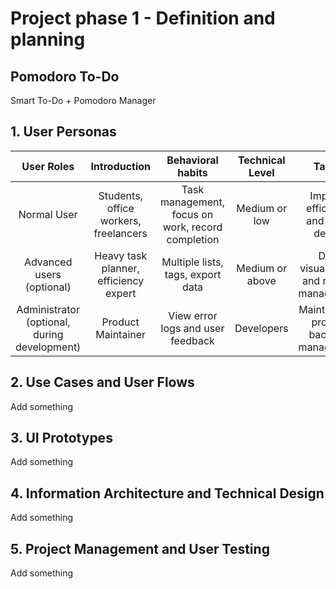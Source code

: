 # Project phase 1 - Definition and planning

## Pomodoro To-Do
Smart To-Do + Pomodoro Manager

## 1. User Personas

| User Roles  | Introduction | Behavioral habits | Technical Level | Target |
| :---:  |     :---:      |     :---:      |     :---:      |    :---:      |
| Normal User | Students, office workers, freelancers | Task management, focus on work, record completion  | Medium or low  | Improve efficiency and avoid delays  |
| Advanced users (optional) | Heavy task planner, efficiency expert | Multiple lists, tags, export data  | Medium or above  | Data visualization and refined management  |
| Administrator (optional, during development) | Product Maintainer | View error logs and user feedback  | Developers  | Maintenance project, backend management  |


## 2. Use Cases and User Flows

Add something

## 3. UI Prototypes

Add something

## 4. Information Architecture and Technical Design

Add something

## 5. Project Management and User Testing

Add something
